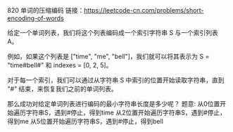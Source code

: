 820 单词的压缩编码
链接：https://leetcode-cn.com/problems/short-encoding-of-words

给定一个单词列表，我们将这个列表编码成一个索引字符串 S 与一个索引列表 A。

例如，如果这个列表是 ["time", "me", "bell"]，我们就可以将其表示为 S = "time#bell#" 和 indexes = [0, 2, 5]。

对于每一个索引，我们可以通过从字符串 S 中索引的位置开始读取字符串，直到 "#" 结束，来恢复我们之前的单词列表。

那么成功对给定单词列表进行编码的最小字符串长度是多少呢？
题意:
从0位置开始遍历字符串S，遇到#停止，得到time 从2位置开始遍历字符串S，遇到#停止，得到me 从5位置开始遍历字符串S，遇到#停止，得到bell